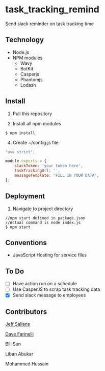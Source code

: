 # task_tracking_remind
Send slack reminder on task tracking time

## Technology

* Node.js
* NPM modules
  * Wavy
  * BotKit
  * Casperjs
  * Phantomjs
  * Lodash

## Install

1) Pull this repository

2) Install all npm modules
```
$ npm install
```
4) Create ~/config.js file
```JavaScript
"use strict";

module.exports = {
	slackToken: 'your token here',
	taskTrackingUrl: '',
	messageTemplate: 'FILL IN YOUR DATA',
};
```

## Deployment

1) Navigate to project directory
```
//npm start defined in package.json
//Actual command is node index.js
$ npm start
```
## Conventions

* JavaScript Hosting for service files

## To Do

- [ ] Have action run on a schedule
- [ ] Use CasperJS to scrap task tracking data
- [x] Send slack message to employees

## Contributors

[Jeff Sallans](https://github.com/JeffSallans)

[Dave Farinelli](https://github.com/davefarinelli)

Bill Sun

Liban Abukar

Mohammed Hussain